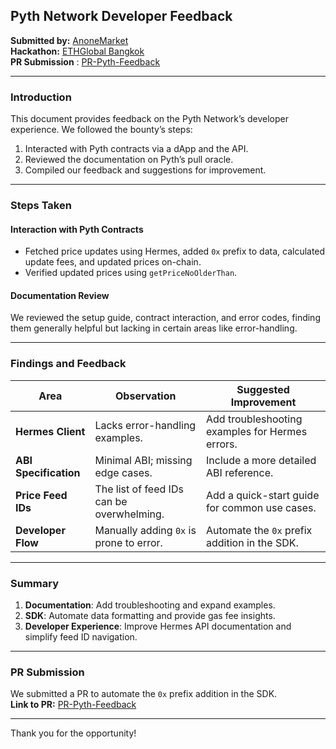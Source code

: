 ## **Pyth Network Developer Feedback**  

**Submitted by:** [AnoneMarket](https://github.com/mathisrgt/AnonMarket)  
**Hackathon:** [ETHGlobal Bangkok](https://ethglobal.com/events/bangkok/)  
**PR Submission** : [PR-Pyth-Feedback](https://github.com/pyth-network/documentation/pull/503)  

---

### **Introduction**

This document provides feedback on the Pyth Network’s developer experience. We followed the bounty’s steps:  
1. Interacted with Pyth contracts via a dApp and the API.  
2. Reviewed the documentation on Pyth’s pull oracle.  
3. Compiled our feedback and suggestions for improvement.

---

### **Steps Taken**

#### **Interaction with Pyth Contracts**  
- Fetched price updates using Hermes, added `0x` prefix to data, calculated update fees, and updated prices on-chain.  
- Verified updated prices using `getPriceNoOlderThan`.

#### **Documentation Review**  
We reviewed the setup guide, contract interaction, and error codes, finding them generally helpful but lacking in certain areas like error-handling.

---

### **Findings and Feedback**

| Area | Observation | Suggested Improvement |  
|---|---|---|  
| **Hermes Client** | Lacks error-handling examples. | Add troubleshooting examples for Hermes errors. |  
| **ABI Specification** | Minimal ABI; missing edge cases. | Include a more detailed ABI reference. |  
| **Price Feed IDs** | The list of feed IDs can be overwhelming. | Add a quick-start guide for common use cases. |  
| **Developer Flow** | Manually adding `0x` is prone to error. | Automate the `0x` prefix addition in the SDK. |  

---

### **Summary**

1. **Documentation**: Add troubleshooting and expand examples.  
2. **SDK**: Automate data formatting and provide gas fee insights.  
3. **Developer Experience**: Improve Hermes API documentation and simplify feed ID navigation.

---

### **PR Submission**

We submitted a PR to automate the `0x` prefix addition in the SDK.  
**Link to PR:** [PR-Pyth-Feedback](https://github.com/pyth-network/documentation/pull/503)

---

Thank you for the opportunity!
